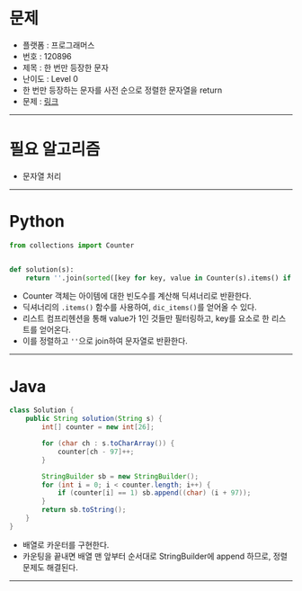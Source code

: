 # 문제
- 플랫폼 : 프로그래머스
- 번호 : 120896
- 제목 : 한 번만 등장한 문자
- 난이도 : Level 0
- 한 번만 등장하는 문자를 사전 순으로 정렬한 문자열을 return 
- 문제 : [링크](https://school.programmers.co.kr/learn/courses/30/lessons/120896)

---

# 필요 알고리즘
- 문자열 처리

---

# Python
```python
from collections import Counter


def solution(s):
    return ''.join(sorted([key for key, value in Counter(s).items() if value == 1]))
```
- Counter 객체는 아이템에 대한 빈도수를 계산해 딕셔너리로 반환한다.
- 딕셔너리의 `.items()` 함수를 사용하여, `dic_items()`를 얻어올 수 있다.
- 리스트 컴프리헨션을 통해 value가 1인 것들만 필터링하고, key를 요소로 한 리스트를 얻어온다.
- 이를 정렬하고 `''`으로 join하여 문자열로 반환한다.


---

# Java
```java
class Solution {
    public String solution(String s) {
        int[] counter = new int[26];

        for (char ch : s.toCharArray()) {
            counter[ch - 97]++;
        }

        StringBuilder sb = new StringBuilder();
        for (int i = 0; i < counter.length; i++) {
            if (counter[i] == 1) sb.append((char) (i + 97));
        }
        return sb.toString();
    }
}
```
- 배열로 카운터를 구현한다.
- 카운팅을 끝내면 배열 맨 앞부터 순서대로 StringBuilder에 append 하므로, 정렬 문제도 해결된다.

---
